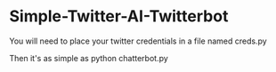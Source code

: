 # Simple-Twitter-AI-Twitterbot
You will need to place your twitter credentials in a file named creds.py

Then it's as simple as 
python chatterbot.py

